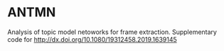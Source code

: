 # ANTMN
Analysis of topic model netoworks for frame extraction.
Supplementary code for http://dx.doi.org/10.1080/19312458.2019.1639145
